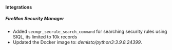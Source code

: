 #### Integrations
##### FireMon Security Manager
- Added `secmgr_secrule_search_command` for searching security rules using SIQL, its limited to 10k records
- Updated the Docker image to: *demisto/python3:3.9.8.24399*.
